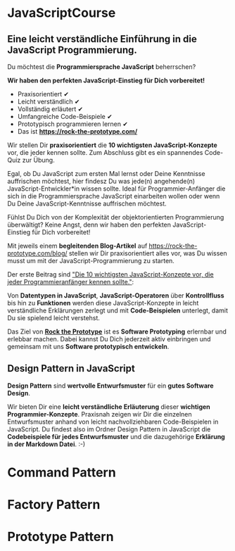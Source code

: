 # JavaScriptCourse

## Eine leicht verständliche Einführung in die JavaScript Programmierung.

Du möchtest die **Programmiersprache JavaScript** beherrschen? 

**Wir haben den perfekten JavaScript-Einstieg für Dich vorbereitet!** 

- Praxisorientiert ✔
- Leicht verständlich ✔
- Vollständig erläutert ✔
- Umfangreiche Code-Beispiele ✔
- Prototypisch programmieren lernen ✔
- Das ist **https://rock-the-prototype.com/**

Wir stellen Dir **praxisorientiert** die **10 wichtigsten JavaScript-Konzepte** vor, die jeder kennen sollte. 
Zum Abschluss gibt es ein spannendes Code-Quiz zur Übung.

Egal, ob Du JavaScript zum ersten Mal lernst oder Deine Kenntnisse auffrischen möchtest, hier findesz Du was jede(n) angehende(n) JavaScript-Entwickler*in wissen sollte.
Ideal für Programmier-Anfänger die sich in die Programmiersprache JavaScript einarbeiten wollen oder wenn Du Deine JavaScript-Kenntnisse auffrischen möchtest.

Fühlst Du Dich von der Komplexität der objektorientierten Programmierung überwältigt? Keine Angst, denn wir haben den perfekten JavaScript-Einstieg für Dich vorbereitet!

Mit jeweils einem **begleitenden Blog-Artikel** auf https://rock-the-prototype.com/blog/ stellen wir Dir praxisorientiert alles vor, was Du wissen musst um mit der JavaScript-Programmierung zu starten.

Der erste Beitrag sind ["Die 10 wichtigsten JavaScript-Konzepte vor, die jeder Programmieranfänger kennen sollte."](https://rock-the-prototype.com/programmieren-lernen/10-unverzichtbare-javascript-konzepte-die-jeder-programmier-anfaenger-kennen-sollte/ ):

Von **Datentypen in JavaScript**, **JavaScript-Operatoren** über **Kontrollfluss** bis hin zu **Funktionen** werden diese JavaScript-Konzepte in leicht verständliche Erklärungen zerlegt und mit **Code-Beispielen** unterlegt, damit Du sie spielend leicht verstehst.

Das Ziel von **[Rock the Prototype](https://rock-the-prototype.com/)** ist es **Software Prototyping** erlernbar und erlebbar machen.
Dabei kannst Du Dich jederzeit aktiv einbringen und gemeinsam mit uns **Software prototypisch entwickeln**.

## Design Pattern in JavaScript

**Design Pattern** sind **wertvolle Entwurfsmuster** für ein **gutes Software Design**.

Wir bieten Dir eine **leicht verständliche Erläuterung** dieser **wichtigen Programmier-Konzepte**. Praxisnah zeigen wir Dir die einzelnen Entwurfsmuster anhand von leicht nachvollziehbaren Code-Beispielen in JavaScript. 
Du findest also im Ordner Design Pattern in JavaScript die **Codebeispiele für jedes Entwurfsmuster** und die dazugehörige **Erklärung in der Markdown Datei**. :-) 

# Command Pattern

# Factory Pattern 

# Prototype Pattern 
